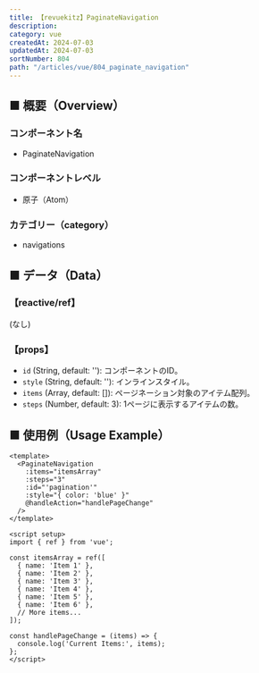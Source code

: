 ```yaml
---
title: 【revuekitz】PaginateNavigation
description: 
category: vue
createdAt: 2024-07-03
updatedAt: 2024-07-03
sortNumber: 804
path: "/articles/vue/804_paginate_navigation"
---
```


<nuxt-content-wrapper>

## ■ 概要（Overview）
### コンポーネント名
- PaginateNavigation

### コンポーネントレベル
- 原子（Atom）

### カテゴリー（category）
- navigations

## ■ データ（Data）
### 【reactive/ref】
(なし)

### 【props】
- `id` (String, default: ''): コンポーネントのID。
- `style` (String, default: ''): インラインスタイル。
- `items` (Array, default: []): ページネーション対象のアイテム配列。
- `steps` (Number, default: 3): 1ページに表示するアイテムの数。

## ■ 使用例（Usage Example）
```vue
<template>
  <PaginateNavigation 
    :items="itemsArray" 
    :steps="3" 
    :id="'pagination'" 
    :style="{ color: 'blue' }" 
    @handleAction="handlePageChange"
  />
</template>

<script setup>
import { ref } from 'vue';

const itemsArray = ref([
  { name: 'Item 1' },
  { name: 'Item 2' },
  { name: 'Item 3' },
  { name: 'Item 4' },
  { name: 'Item 5' },
  { name: 'Item 6' },
  // More items...
]);

const handlePageChange = (items) => {
  console.log('Current Items:', items);
};
</script>

```

</nuxt-content-wrapper>